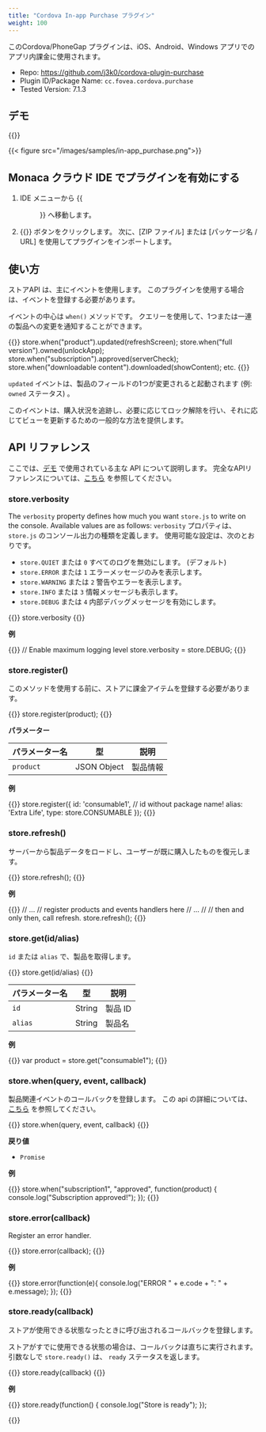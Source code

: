 ```yaml
---
title: "Cordova In-app Purchase プラグイン"
weight: 100
---
```


このCordova/PhoneGap プラグインは、iOS、Android、Windows アプリでのアプリ内課金に使用されます。

- Repo: https://github.com/j3k0/cordova-plugin-purchase
- Plugin ID/Package Name: `cc.fovea.cordova.purchase`
- Tested Version: 7.1.3

## デモ 

{{<import pid="5ac6e55ee788855e368b4567" title="In-app Purchase Plugin Demo">}}

{{< figure src="/images/samples/in-app_purchase.png">}}

## Monaca クラウド IDE でプラグインを有効にする

1. IDE メニューから {{<menu menu1="設定" menu2="Cordova プラグインの管理">}} へ移動します。

2. {{<guilabel name="Cordova プラグインのインポート">}}  ボタンをクリックします。 次に、[ZIP ファイル] または [パッケージ名 / URL] を使用してプラグインをインポートします。

## 使い方

ストアAPI は、主にイベントを使用します。 このプラグインを使用する場合は、イベントを登録する必要があります。

イベントの中心は `when()` メソッドです。 クエリーを使用して、1つまたは一連の製品への変更を通知することができます。

{{<highlight javascript>}}
store.when("product").updated(refreshScreen);
store.when("full version").owned(unlockApp);
store.when("subscription").approved(serverCheck);
store.when("downloadable content").downloaded(showContent);
etc.
{{</highlight>}}

`updated` イベントは、製品のフィールドの1つが変更されると起動されます (例: `owned` ステータス) 。

このイベントは、購入状況を追跡し、必要に応じてロック解除を行い、それに応じてビューを更新するための一般的な方法を提供します。

## API リファレンス

ここでは、[デモ](https://monaca.mobi/directimport?pid=5ac6e55ee788855e368b4567) で使用されている主な API について説明します。 完全なAPIリファレンスについては、[こちら](https://github.com/j3k0/cordova-plugin-purchase) を参照してください。

### store.verbosity

The `verbosity` property defines how much you want `store.js` to write on the console. Available values are as follows:
`verbosity` プロパティは、 `store.js` のコンソール出力の種類を定義します。 使用可能な設定は、次のとおりです。

- `store.QUIET` または `0` すべてのログを無効にします。 (デフォルト)
- `store.ERROR` または `1` エラーメッセージのみを表示します。
- `store.WARNING` または `2` 警告やエラーを表示します。
- `store.INFO` または `3` 情報メッセージも表示します。
- `store.DEBUG` または `4` 内部デバッグメッセージを有効にします。

{{<highlight javascript>}}
store.verbosity
{{</highlight>}}

**例**

{{<highlight javascript>}}
// Enable maximum logging level
store.verbosity = store.DEBUG;
{{</highlight>}}

### store.register()

このメソッドを使用する前に、ストアに課金アイテムを登録する必要があります。

{{<highlight javascript>}}
store.register(product);
{{</highlight>}}

**パラメーター**

パラメーター名 | 型 | 説明
-----|------|-------------
`product` | JSON Object | 製品情報

**例**

{{<highlight javascript>}}
store.register({
    id:    'consumable1', // id without package name!
    alias: 'Extra Life',
    type:   store.CONSUMABLE
});
{{</highlight>}}

### store.refresh()

サーバーから製品データをロードし、ユーザーが既に購入したものを復元します。

{{<highlight javascript>}}
store.refresh();
{{</highlight>}}

**例**

{{<highlight javascript>}}
// ...
// register products and events handlers here
// ...
//
// then and only then, call refresh.
store.refresh();
{{</highlight>}}

### store.get(id/alias)

`id` または `alias` で、製品を取得します。

{{<highlight javascript>}}
store.get(id/alias)
{{</highlight>}}

パラメーター名 | 型 | 説明
-----|------|-------------
`id` | String | 製品 ID 
`alias` | String | 製品名

**例**

{{<highlight javascript>}}
var product = store.get("consumable1");
{{</highlight>}}

### store.when(query, event, callback)

製品関連イベントのコールバックを登録します。 この api の詳細については、[こちら](https://github.com/j3k0/cordova-plugin-purchase/blob/master/doc/api.md#storewhenquery) を参照してください。

{{<highlight javascript>}}
store.when(query, event, callback)
{{</highlight>}}

**戻り値**

- `Promise`

**例**

{{<highlight javascript>}}
store.when("subscription1", "approved", function(product) { 
    console.log("Subscription approved!");
});
{{</highlight>}}

### store.error(callback)

Register an error handler.

{{<highlight javascript>}}
store.error(callback);
{{</highlight>}}

**例**

{{<highlight javascript>}}
store.error(function(e){
    console.log("ERROR " + e.code + ": " + e.message);
});
{{</highlight>}}


### store.ready(callback)

ストアが使用できる状態なったときに呼び出されるコールバックを登録します。

ストアがすでに使用できる状態の場合は、コールバックは直ちに実行されます。 引数なしで `store.ready()` は、 `ready` ステータスを返します。


{{<highlight javascript>}}
store.ready(callback)
{{</highlight>}}

**例**

{{<highlight javascript>}}
store.ready(function() {
    console.log("Store is ready");
});

{{</highlight>}}


